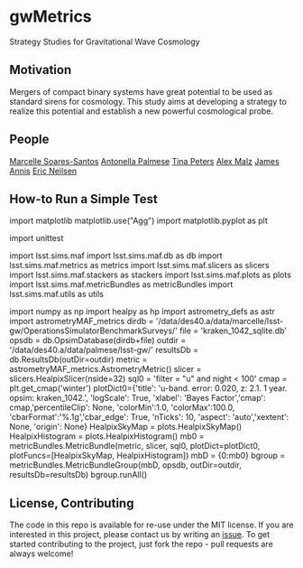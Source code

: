 # gwMetrics

Strategy Studies for Gravitational Wave Cosmology

## Motivation

Mergers of compact binary systems have great potential to be used as standard sirens for cosmology. 
This study aims at developing a strategy to realize this potential and establish a new powerful cosmological probe.

## People

[Marcelle Soares-Santos](marcelle@fnal.gov)
[Antonella Palmese](antonella.palmese.13@ucl.ac.uk)
[Tina Peters]()
[Alex Malz]()
[James Annis]()
[Eric Neilsen]()

## How-to Run a Simple Test

import matplotlib
matplotlib.use("Agg")
import matplotlib.pyplot as plt

import unittest

import lsst.sims.maf
import lsst.sims.maf.db as db
import lsst.sims.maf.metrics as metrics
import lsst.sims.maf.slicers as slicers
import lsst.sims.maf.stackers as stackers
import lsst.sims.maf.plots as plots
import lsst.sims.maf.metricBundles as metricBundles
import lsst.sims.maf.utils as utils

import numpy as np
import healpy as hp
import astrometry_defs as astr
import astrometryMAF_metrics
dirdb = '/data/des40.a/data/marcelle/lsst-gw/OperationsSimulatorBenchmarkSurveys/'
file = 'kraken_1042_sqlite.db'
opsdb = db.OpsimDatabase(dirdb+file)
outdir = '/data/des40.a/data/palmese/lsst-gw/'
resultsDb = db.ResultsDb(outDir=outdir)
metric = astrometryMAF_metrics.AstrometryMetric()
slicer = slicers.HealpixSlicer(nside=32)
sql0 = 'filter = "u" and night < 100'
cmap = plt.get_cmap('winter')
plotDict0={'title': 'u-band. error: 0.020, z: 2.1. 1 year. opsim: kraken_1042.',  'logScale': True, 'xlabel': 'Bayes Factor','cmap': cmap,'percentileClip': None, 'colorMin':1.0, 'colorMax':100.0, 'cbarFormat':'%.1g','cbar_edge': True, 'nTicks': 10, 'aspect': 'auto','xextent': None, 'origin': None}
HealpixSkyMap = plots.HealpixSkyMap()
HealpixHistogram = plots.HealpixHistogram()
mb0 = metricBundles.MetricBundle(metric, slicer, sql0,  plotDict=plotDict0, plotFuncs=[HealpixSkyMap, HealpixHistogram])
mbD = {0:mb0}
bgroup = metricBundles.MetricBundleGroup(mbD, opsdb, outDir=outdir, resultsDb=resultsDb)
bgroup.runAll()





## License, Contributing

The code in this repo is available for re-use under the MIT license. If you are interested in this project, please contact us by writing an [issue](https://github.com/aimalz/scippr/issues/new). To get started contributing to the project, just fork the repo - pull requests are always welcome!